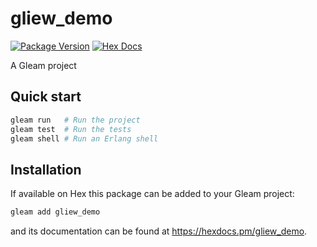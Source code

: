 # gliew_demo

[![Package Version](https://img.shields.io/hexpm/v/gliew_demo)](https://hex.pm/packages/gliew_demo)
[![Hex Docs](https://img.shields.io/badge/hex-docs-ffaff3)](https://hexdocs.pm/gliew_demo/)

A Gleam project

## Quick start

```sh
gleam run   # Run the project
gleam test  # Run the tests
gleam shell # Run an Erlang shell
```

## Installation

If available on Hex this package can be added to your Gleam project:

```sh
gleam add gliew_demo
```

and its documentation can be found at <https://hexdocs.pm/gliew_demo>.
